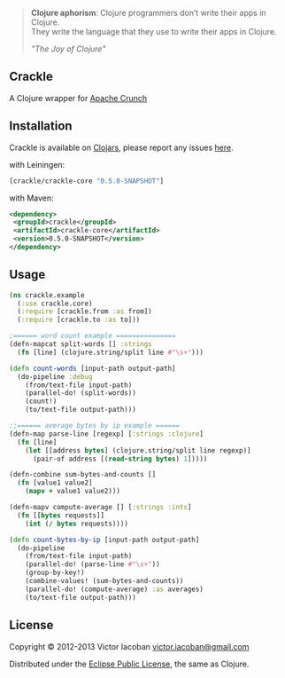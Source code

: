 > **Clojure aphorism**:
> Clojure programmers don’t write their apps in Clojure.  
> They write the language that they use to write their apps in Clojure.  
>
>  _"The Joy of Clojure"_

## Crackle

A Clojure wrapper for [Apache Crunch](http://incubator.apache.org/crunch/)

## Installation

Crackle is available on [Clojars](https://clojars.org/), please report any issues [here](https://github.com/viacoban/crackle/issues).

with Leiningen:

```clj
[crackle/crackle-core "0.5.0-SNAPSHOT"]
```

with Maven:

```xml
<dependency>
 <groupId>crackle</groupId>
 <artifactId>crackle-core</artifactId>
 <version>0.5.0-SNAPSHOT</version>
</dependency>
```

## Usage

```clj
(ns crackle.example
  (:use crackle.core)
  (:require [crackle.from :as from])
  (:require [crackle.to :as to]))

;====== word count example ===============
(defn-mapcat split-words [] :strings
  (fn [line] (clojure.string/split line #"\s+")))

(defn count-words [input-path output-path]
  (do-pipeline :debug
    (from/text-file input-path)
    (parallel-do! (split-words))
    (count!)
    (to/text-file output-path)))

;;====== average bytes by ip example ======
(defn-map parse-line [regexp] [:strings :clojure]
  (fn [line]
    (let [[address bytes] (clojure.string/split line regexp)]
      (pair-of address [(read-string bytes) 1]))))

(defn-combine sum-bytes-and-counts []
  (fn [value1 value2]
    (mapv + value1 value2)))

(defn-mapv compute-average [] [:strings :ints]
  (fn [[bytes requests]]
    (int (/ bytes requests))))

(defn count-bytes-by-ip [input-path output-path]
  (do-pipeline
    (from/text-file input-path)
    (parallel-do! (parse-line #"\s+"))
    (group-by-key!)
    (combine-values! (sum-bytes-and-counts))
    (parallel-do! (compute-average) :as averages)
    (to/text-file output-path)))

```

## License

Copyright © 2012-2013 Victor Iacoban <victor.iacoban@gmail.com>

Distributed under the [Eclipse Public License](http://www.eclipse.org/legal/epl-v10.html), the same as Clojure.
